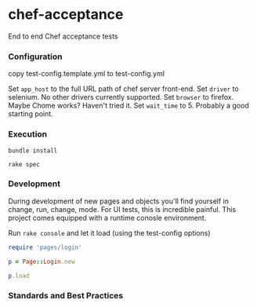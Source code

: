 chef-acceptance
===============

End to end Chef acceptance tests

### Configuration
copy test-config.template.yml to test-config.yml

Set `app_host` to the full URL path of chef server front-end.
Set `driver` to selenium.  No other drivers currently supported.
Set `browser` to firefox.  Maybe Chome works? Haven't tried it.
Set `wait_time` to 5.  Probably a good starting point.

### Execution
```
bundle install

rake spec
```

### Development
During development of new pages and objects you'll find yourself in change, run, change, mode.  For UI tests, this is incredible painful.  This project comes equipped with a runtime conosle environment.

Run `rake console` and let it load (using the test-config options)

```ruby
require 'pages/login'

p = Page::Login.new

p.load
```

### Standards and Best Practices
